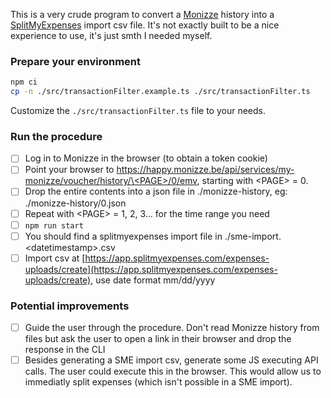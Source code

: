 This is a very crude program to convert a [Monizze](https://www.monizze.be/) history into a [SplitMyExpenses](https://www.splitmyexpenses.com/) import csv file.
It's not exactly built to be a nice experience to use, it's just smth I needed myself.

### Prepare your environment
```sh
npm ci
cp -n ./src/transactionFilter.example.ts ./src/transactionFilter.ts
```

Customize the `./src/transactionFilter.ts` file to your needs.

### Run the procedure

- [ ] Log in to Monizze in the browser (to obtain a token cookie)
- [ ] Point your browser to [https://happy.monizze.be/api/services/my-monizze/voucher/history/\<PAGE\>/0/emv](https://happy.monizze.be/api/services/my-monizze/voucher/history/<PAGE>/0/emv), starting with \<PAGE\> = 0.
- [ ] Drop the entire contents into a json file in ./monizze-history, eg: ./monizze-history/0.json
- [ ] Repeat with \<PAGE\> = 1, 2, 3... for the time range you need
- [ ] `npm run start`
- [ ] You should find a splitmyexpenses import file in ./sme-import.\<datetimestamp\>.csv
- [ ] Import csv at [https://app.splitmyexpenses.com/expenses-uploads/create](https://app.splitmyexpenses.com/expenses-uploads/create), use date format mm/dd/yyyy

### Potential improvements
- [ ] Guide the user through the procedure. Don't read Monizze history from files but ask the user to open a link in their browser and drop the response in the CLI
- [ ] Besides generating a SME import csv, generate some JS executing API calls. The user could execute this in the browser. This would allow us to immediatly split expenses (which isn't possible in a SME import).